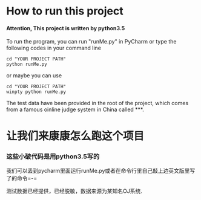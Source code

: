 # How to run this project

#### Attention, This project is written by python3.5

To run the program, you can run "runMe.py" in PyCharm or type the following codes in your command line

```
cd "YOUR PROJECT PATH"
python runMe.py
```

or maybe you can use

```
cd "YOUR PROJECT PATH"
winpty python runMe.py
```

The test data have been provided in the root of the project, which comes from a famous oinline judge system in China called ***.

# 让我们来康康怎么跑这个项目

### 这些小破代码是用python3.5写的

我们可以丢到pycharm里面运行runMe.py或者在命令行里自己敲上边英文版里写了的命令=-=

测试数据已经提供，已经脱敏，数据来源为某知名OJ系统.